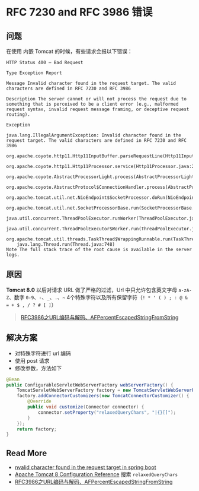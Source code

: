 # RFC 7230 and RFC 3986 错误

## 问题

在使用 内嵌 Tomcat 的时候，有些请求会报以下错误：

```
HTTP Status 400 – Bad Request

Type Exception Report

Message Invalid character found in the request target. The valid characters are defined in RFC 7230 and RFC 3986

Description The server cannot or will not process the request due to something that is perceived to be a client error (e.g., malformed request syntax, invalid request message framing, or deceptive request routing).

Exception

java.lang.IllegalArgumentException: Invalid character found in the request target. The valid characters are defined in RFC 7230 and RFC 3986
	org.apache.coyote.http11.Http11InputBuffer.parseRequestLine(Http11InputBuffer.java:468)
	org.apache.coyote.http11.Http11Processor.service(Http11Processor.java:260)
	org.apache.coyote.AbstractProcessorLight.process(AbstractProcessorLight.java:65)
	org.apache.coyote.AbstractProtocol$ConnectionHandler.process(AbstractProtocol.java:860)
	org.apache.tomcat.util.net.NioEndpoint$SocketProcessor.doRun(NioEndpoint.java:1598)
	org.apache.tomcat.util.net.SocketProcessorBase.run(SocketProcessorBase.java:49)
	java.util.concurrent.ThreadPoolExecutor.runWorker(ThreadPoolExecutor.java:1149)
	java.util.concurrent.ThreadPoolExecutor$Worker.run(ThreadPoolExecutor.java:624)
	org.apache.tomcat.util.threads.TaskThread$WrappingRunnable.run(TaskThread.java:61)
	java.lang.Thread.run(Thread.java:748)
Note The full stack trace of the root cause is available in the server logs.
```

## 原因

**Tomcat 8.0** 以后对请求 URL 做了严格的过滤，Url 中只允许包含英文字母 `a-zA-Z`、数字 `0-9`、`-`、`_`、`.`、`~` 4个特殊字符以及所有保留字符（`! * ' ( ) ; : @ & = + $ , / ? # [ ]`）

>[RFC3986之URL编码与解码、AFPercentEscapedStringFromString](https://blog.csdn.net/qq_32010299/article/details/51790407)



## 解决方案

- 对特殊字符进行 url 编码
- 使用 post 请求
- 修改参数，方法如下

```java
@Bean
public ConfigurableServletWebServerFactory webServerFactory() {
    TomcatServletWebServerFactory factory = new TomcatServletWebServerFactory();
    factory.addConnectorCustomizers(new TomcatConnectorCustomizer() {
        @Override
        public void customize(Connector connector) {
            connector.setProperty("relaxedQueryChars", "|{}[]");
        }
    });
    return factory;
}
```



## Read More

- [nvalid character found in the request target in spring boot](https://stackoverflow.com/questions/46251131/invalid-character-found-in-the-request-target-in-spring-boot)
- [Apache Tomcat 8 Configuration Reference](https://tomcat.apache.org/tomcat-8.5-doc/config/systemprops.html#Other) 搜索 `relaxedQueryChars`
- [RFC3986之URL编码与解码、AFPercentEscapedStringFromString](https://blog.csdn.net/qq_32010299/article/details/51790407)